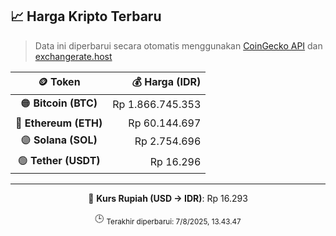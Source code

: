 

<!-- HARGA_KRIPTO -->
## 📈 Harga Kripto Terbaru

> Data ini diperbarui secara otomatis menggunakan [CoinGecko API](https://www.coingecko.com/) dan [exchangerate.host](https://exchangerate.host/)

<div align="center">

| 🪙 Token | 💰 Harga (IDR) |
|:------:|---------------:|
| 🟠 **Bitcoin (BTC)**   | Rp 1.866.745.353 |
| 🔵 **Ethereum (ETH)**  | Rp 60.144.697 |
| 🟣 **Solana (SOL)**    | Rp 2.754.696 |
| 🟢 **Tether (USDT)**   | Rp 16.296 |

---

💱 **Kurs Rupiah (USD → IDR)**: Rp 16.293

🕒 <sub>Terakhir diperbarui: 7/8/2025, 13.43.47</sub>

</div>
<!-- /HARGA_KRIPTO -->